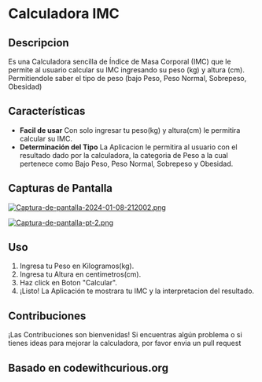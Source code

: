 
# Calculadora IMC

## Descripcion
Es una Calculadora sencilla de Índice de Masa Corporal (IMC) que le permite al usuario calcular su IMC ingresando su peso (kg) y altura (cm).
Permitiendole saber el tipo de peso (bajo Peso, Peso Normal, Sobrepeso, Obesidad)
## Características

 - **Facil de usar** Con solo ingresar tu peso(kg) y altura(cm) le permitira calcular su IMC.
 - **Determinación del Tipo** La Aplicacion le permitira al usuario con el resultado dado por la calculadora, la categoria de Peso a la cual pertenece como Bajo Peso, Peso Normal, Sobrepeso y Obesidad.


## Capturas de Pantalla
[![Captura-de-pantalla-2024-01-08-212002.png](https://i.postimg.cc/vZHGRc2T/Captura-de-pantalla-2024-01-08-212002.png)](https://postimg.cc/JGgfZ4LC)

[![Captura-de-pantalla-pt-2.png](https://i.postimg.cc/qBsrz89g/Captura-de-pantalla-pt-2.png)](https://postimg.cc/6TpgPG6N)
## Uso

1. Ingresa tu Peso en Kilogramos(kg).
2. Ingresa tu Altura en centimetros(cm).
3. Haz click en Boton "Calcular".
4. ¡Listo! La Aplicación te mostrara tu IMC y la interpretacion del resultado.
## Contribuciones

¡Las Contribuciones son bienvenidas! Si encuentras algún problema o si tienes ideas para mejorar la calculadora, por favor envia un pull request

## Basado en codewithcurious.org
